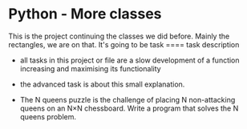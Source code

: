 <h1>Python - More classes</h1>
<p>
This is the project continuing the classes we did before.
Mainly the rectangles, we are on that. It's going to be 
task ==== task description

- all tasks in this project or file are a slow development of a function increasing and
  maximising its functionality

- the advanced task is about this small explanation.
- The N queens puzzle is the challenge of placing N 
  non-attacking queens on an N×N chessboard. Write a program that solves the N queens problem.

</p>